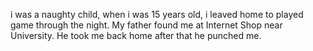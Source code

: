 i was a naughty child, when i was 15 years old, i leaved home to played game through the night. My father found me at Internet Shop near University. He took me back home after that he punched me.
